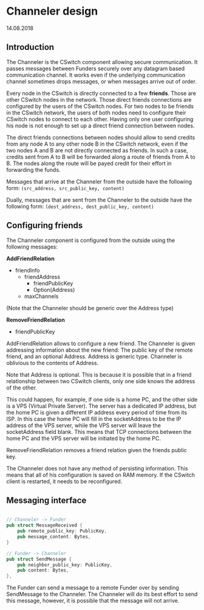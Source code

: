 # Channeler design
14.08.2018


## Introduction

The Channeler is the CSwitch component allowing secure communication.
It passes messages between Funders securely over any datagram based
communication channel. It works even if the underlying communication channel
sometimes drops messages, or when messages arrive out of order.

Every node in the CSwitch is directly connected to a few **friends**. Those are
other CSwitch nodes in the network. Those direct friends connections are
configured by the users of the CSwitch nodes. For two nodes to be friends in
the CSwitch network, the users of both nodes need to configure their CSwitch
nodes to connect to each other. Having only one user configuring his node is
not enough to set up a direct friend connection between nodes.

The direct friends connections between nodes should allow to send credits
from any node A to any other node B in the CSwitch network, even if the two
nodes A and B are not directly connected as friends. In such a case, credits
sent from A to B will be forwarded along a route of friends from A to
B. The nodes along the route will be payed credit for their effort in
forwarding the funds.

Messages that arrive at the Channeler from the outside have the following form:
`(src_address, src_public_key, content)`

Dually, messages that are sent from the Channeler to the outside have the
following form:
`(dest_address, dest_public_key, content)`


## Configuring friends

The Channeler component is configured from the outside using the following
messages:

**AddFriendRelation**

- friendInfo
    - friendAddress
        - friendPublicKey
        - Option(Address)
    - maxChannels

(Note that the Channeler should be generic over the Address type)

**RemoveFriendRelation**

- friendPublicKey


AddFriendRelation allows to configure a new friend. The
Channeler is given addressing information about the new friend: The public
key of the remote friend, and an optional Address. Address is generic type.
Channeler is oblivious to the contents of Address. 

Note that Address is optional. This is because it is possible that in a friend
relationship between two CSwitch clients, only one side knows the address of
the other. 

This could happen, for example, if one side is a home PC, and the other side is
a VPS (Virtual Private Server). The server has a dedicated IP address, but the
home PC is given a different IP address every period of time from its ISP. 
In this case the home PC will fill in the socketAddress to be the IP address of
the VPS server, while the VPS server will leave the socketAddress field blank.
This means that TCP connections between the home PC and the VPS server will be
initiated by the home PC.

RemoveFriendRelation removes a friend relation given the friends public
key.

The Channeler does not have any method of persisting information. This means
that all of his configuration is saved on RAM memory. If the CSwitch client is
restarted, it needs to be reconfigured.


## Messaging interface

```rust

// Channeler -> Funder
pub struct MessageReceived {
    pub remote_public_key: PublicKey,
    pub message_content: Bytes,
}

// Funder -> Channeler
pub struct SendMessage {
    pub neighbor_public_key: PublicKey,
    pub content: Bytes,
},
```

The Funder can send a message to a remote Funder over by sending SendMessage to
the Channeler. The Channeler will do its best effort to send this message,
however, it is possible that the message will not arrive. 

